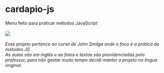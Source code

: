 # cardapio-js
Menu feito para praticar métodos JavaScript
<br><br>
<img src='assets/to_readme/teste.gif'>
<br><br>
<em>Esse projeto pertence ao curso de John Smilga onde o foco é a prática de métodos JS</em><br>
<em>As aulas são em inglês e as fotos e textos são providenciadas pelo professor, para não gastar muito tempo decidi manter o projeto na lingua original.</em>
